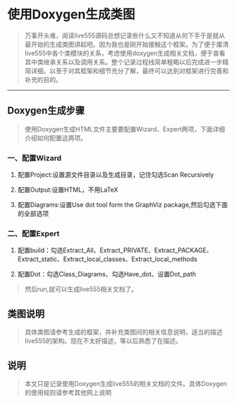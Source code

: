# 使用Doxygen生成类图

> 万事开头难，阅读live555源码总想记录些什么又不知道从何下手于是就从最开始的生成类图讲起吧。因为我也是刚开始接触这个框架。为了便于厘清live555中各个类模块的关系，考虑使用doxygen生成相关文档，便于查看其中类继承关系以及调用关系。整个记录过程线简单粗略以后完成进一步精简详细。以至于对其框架和细节充分了解，最终可以达到对框架进行完善和补充的目的。

---

## Doxygen生成步骤

> 使用Doxygen生成HTML文件主要要配置Wizard、Expert两项，下面详细介绍如何配置这两项。

### 一、配置Wizard

1. 配置Project:设置源文件目录以及生成目录，记住勾选Scan Recursively

2. 配置Output:设置HTML，不用LaTeX

3. 配置Diagrams:设置Use dot tool form the GraphViz package,然后勾选下面的全部选项

### 二、配置Expert

1. 配置build：勾选Extract_All、Extract_PRIVATE、Extract_PACKAGE、Extract_static、Extract_local_classes、Extract_local_methods

2. 配置Dot：勾选Class_Diagrams、勾选Have_dot、设置Dot_path

> 然后run,就可以生成live555相关文档了。

## 类图说明

> 具体类图请参考生成的框架，并补充类图间的相关信息说明，适当的描述live555的架构。现在不太好描述，等以后熟悉了在描述。

## 说明

> 本文只是记录使用Doxygen生成live555的相关文档的文件。具体Doxygen的使用规则请参考其他网上说明